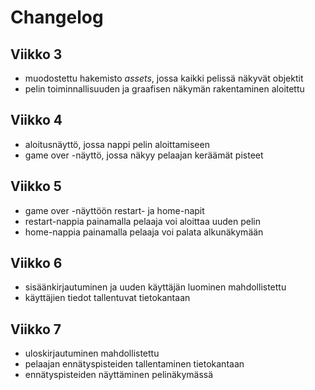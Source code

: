 # Changelog
##  Viikko 3
- muodostettu hakemisto *assets*, jossa kaikki pelissä näkyvät objektit
- pelin toiminnallisuuden ja graafisen näkymän rakentaminen aloitettu
## Viikko 4
- aloitusnäyttö, jossa nappi pelin aloittamiseen
- game over -näyttö, jossa näkyy pelaajan keräämät pisteet
## Viikko 5
- game over -näyttöön restart- ja home-napit
- restart-nappia painamalla pelaaja voi aloittaa uuden pelin
- home-nappia painamalla pelaaja voi palata alkunäkymään
## Viikko 6
- sisäänkirjautuminen ja uuden käyttäjän luominen mahdollistettu
- käyttäjien tiedot tallentuvat tietokantaan
## Viikko 7
- uloskirjautuminen mahdollistettu
- pelaajan ennätyspisteiden tallentaminen tietokantaan
- ennätyspisteiden näyttäminen pelinäkymässä
